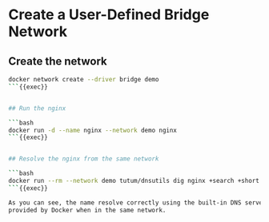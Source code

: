 # Create a User-Defined Bridge Network

## Create the network

```bash
docker network create --driver bridge demo
```{{exec}}


## Run the nginx

```bash
docker run -d --name nginx --network demo nginx
```{{exec}}


## Resolve the nginx from the same network

```bash
docker run --rm --network demo tutum/dnsutils dig nginx +search +short
```{{exec}}

As you can see, the name resolve correctly using the built-in DNS server
provided by Docker when in the same network.

